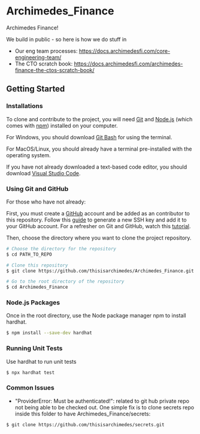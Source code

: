 # Archimedes_Finance

Archimedes Finance!

We build in public - so here is how we do stuff in

-   Our eng team processes: https://docs.archimedesfi.com/core-engineering-team/
-   The CTO scratch book: https://docs.archimedesfi.com/archimedes-finance-the-ctos-scratch-book/

## Getting Started

### Installations

To clone and contribute to the project, you will need [Git](https://git-scm.com/downloads) and [Node.js](https://nodejs.org/en/download/) (which comes with [npm](https://www.npmjs.com/)) installed on your computer.

For Windows, you should download [Git Bash](https://gitforwindows.org/) for using the terminal.

For MacOS/Linux, you should already have a terminal pre-installed with the operating system.

If you have not already downloaded a text-based code editor, you should download [Visual Studio Code](https://code.visualstudio.com/).

### Using Git and GitHub

For those who have not already:

First, you must create a [GitHub](https://github.com/) account and be added as an contributor to this repository. Follow this [guide](https://docs.github.com/en/authentication/connecting-to-github-with-ssh) to generate a new SSH key and add it to your GitHub account. For a refresher on Git and GitHub, watch this [tutorial](https://www.youtube.com/watch?v=tRZGeaHPoaw).

Then, choose the directory where you want to clone the project repository.

```bash
# Choose the directory for the repository
$ cd PATH_TO_REPO

# Clone this repository
$ git clone https://github.com/thisisarchimedes/Archimedes_Finance.git

# Go to the root directory of the repository
$ cd Archimedes_Finance
```

### Node.js Packages

Once in the root directory, use the Node package manager npm to install hardhat.

```bash
$ npm install --save-dev hardhat
```

### Running Unit Tests

Use hardhat to run unit tests

```bash
$ npx hardhat test
```

### Common Issues

-   "ProviderError: Must be authenticated!": related to git hub private repo not being able to be checked out. One simple fix is to clone secrets repo inside this folder to have Archimedes_Finance/secrets:

```bash
$ git clone https://github.com/thisisarchimedes/secrets.git
```

